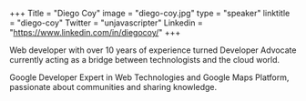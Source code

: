 +++
Title = "Diego Coy"
image = "diego-coy.jpg"
type = "speaker"
linktitle = "diego-coy"
Twitter = "unjavascripter"
Linkedin = "https://www.linkedin.com/in/diegocoy/"
+++

Web developer with over 10 years of experience turned Developer Advocate currently acting as a bridge between technologists and the cloud world.

Google Developer Expert in Web Technologies and Google Maps Platform, passionate about communities and sharing knowledge.
